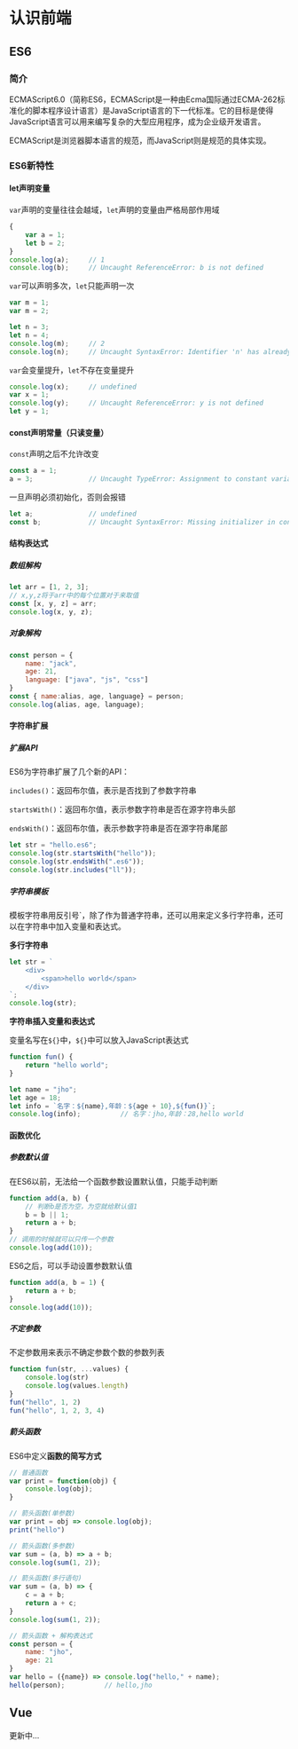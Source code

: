 # 认识前端



## ES6

### 简介

ECMAScript6.0（简称ES6，ECMAScript是一种由Ecma国际通过ECMA-262标准化的脚本程序设计语言）是JavaScript语言的下一代标准。它的目标是使得JavaScript语言可以用来编写复杂的大型应用程序，成为企业级开发语言。

ECMAScript是浏览器脚本语言的规范，而JavaScript则是规范的具体实现。

### ES6新特性

#### let声明变量

`var`声明的变量往往会越域，`let`声明的变量由严格局部作用域

```javascript
{
    var a = 1;
    let b = 2;
}
console.log(a);		// 1
console.log(b);		// Uncaught ReferenceError: b is not defined
```

`var`可以声明多次，`let`只能声明一次

```javascript
var m = 1;
var m = 2;

let n = 3;
let n = 4;
console.log(m);		// 2
console.log(n);		// Uncaught SyntaxError: Identifier 'n' has already been declared
```

`var`会变量提升，`let`不存在变量提升

```javascript
console.log(x);		// undefined
var x = 1;
console.log(y);		// Uncaught ReferenceError: y is not defined
let y = 1;
```



#### const声明常量（只读变量）

`const`声明之后不允许改变

```javascript
const a = 1;
a = 3;				// Uncaught TypeError: Assignment to constant variable.
```

一旦声明必须初始化，否则会报错

```javascript
let a;				// undefined
const b;			// Uncaught SyntaxError: Missing initializer in const declaration
```



#### 结构表达式

##### 数组解构

```javascript
let arr = [1, 2, 3];
// x,y,z将于arr中的每个位置对于来取值
const [x, y, z] = arr;		
console.log(x, y, z);
```

##### 对象解构

```javascript
const person = {
    name: "jack",
    age: 21,
    language: ["java", "js", "css"]
}
const { name:alias, age, language} = person;
console.log(alias, age, language);
```



#### 字符串扩展

##### 扩展API

ES6为字符串扩展了几个新的API：

`includes()`：返回布尔值，表示是否找到了参数字符串

`startsWith()`：返回布尔值，表示参数字符串是否在源字符串头部

`endsWith()`：返回布尔值，表示参数字符串是否在源字符串尾部

```javascript
let str = "hello.es6";
console.log(str.startsWith("hello"));
console.log(str.endsWith(".es6"));
console.log(str.includes("ll"));
```

##### 字符串模板

模板字符串用反引号`，除了作为普通字符串，还可以用来定义多行字符串，还可以在字符串中加入变量和表达式。

**多行字符串**

```javascript
let str = `
	<div>
		<span>hello world</span>
	</div>
`;
console.log(str);
```

**字符串插入变量和表达式**

变量名写在`${}`中，`${}`中可以放入JavaScript表达式

```javascript
function fun() {
    return "hello world";
}

let name = "jho";
let age = 18;
let info = `名字：${name},年龄：${age + 10},${fun()}`;
console.log(info);			// 名字：jho,年龄：28,hello world
```



#### 函数优化

##### 参数默认值

在ES6以前，无法给一个函数参数设置默认值，只能手动判断

```javascript
function add(a, b) {
    // 判断b是否为空，为空就给默认值1
    b = b || 1;
    return a + b;
}
// 调用的时候就可以只传一个参数
console.log(add(10));
```

ES6之后，可以手动设置参数默认值

```javascript
function add(a, b = 1) {
    return a + b;
}
console.log(add(10));
```

##### 不定参数

不定参数用来表示不确定参数个数的参数列表

```javascript
function fun(str, ...values) {
    console.log(str)
    console.log(values.length)
}
fun("hello", 1, 2)
fun("hello", 1, 2, 3, 4)
```

##### 箭头函数

ES6中定义**函数的简写方式**

```javascript
// 普通函数
var print = function(obj) {
    console.log(obj);
}

// 箭头函数(单参数)
var print = obj => console.log(obj);
print("hello")

// 箭头函数(多参数)
var sum = (a, b) => a + b;
console.log(sum(1, 2));

// 箭头函数(多行语句)
var sum = (a, b) => {
    c = a + b;
    return a + c;
}
console.log(sum(1, 2));

// 箭头函数 + 解构表达式
const person = {
    name: "jho",
    age: 21
}
var hello = ({name}) => console.log("hello," + name);
hello(person);			// hello,jho
```



## Vue

更新中...
